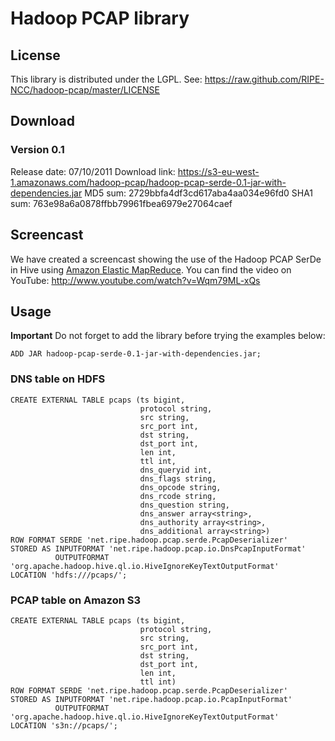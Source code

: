 Hadoop PCAP library
===================

License
-------
This library is distributed under the LGPL.
See: https://raw.github.com/RIPE-NCC/hadoop-pcap/master/LICENSE


Download
--------

### Version 0.1

Release date: 07/10/2011
Download link: https://s3-eu-west-1.amazonaws.com/hadoop-pcap/hadoop-pcap-serde-0.1-jar-with-dependencies.jar
MD5 sum: 2729bbfa4df3cd617aba4aa034e96fd0
SHA1 sum: 763e98a6a0878ffbb79961fbea6979e27064caef


Screencast
----------

We have created a screencast showing the use of the Hadoop PCAP SerDe in Hive using [Amazon Elastic MapReduce](http://aws.amazon.com/elasticmapreduce/).
You can find the video on YouTube: http://www.youtube.com/watch?v=Wqm79ML-xQs


Usage
-----

**Important** Do not forget to add the library before trying the examples below:

	ADD JAR hadoop-pcap-serde-0.1-jar-with-dependencies.jar;


### DNS table on HDFS

	CREATE EXTERNAL TABLE pcaps (ts bigint,
	                             protocol string,
	                             src string,
	                             src_port int,
	                             dst string,
	                             dst_port int,
	                             len int,
	                             ttl int,
	                             dns_queryid int,
	                             dns_flags string,
	                             dns_opcode string,
	                             dns_rcode string,
	                             dns_question string,
	       	                     dns_answer array<string>,
	                             dns_authority array<string>,
	                             dns_additional array<string>)
	ROW FORMAT SERDE 'net.ripe.hadoop.pcap.serde.PcapDeserializer'
	STORED AS INPUTFORMAT 'net.ripe.hadoop.pcap.io.DnsPcapInputFormat'
	          OUTPUTFORMAT 'org.apache.hadoop.hive.ql.io.HiveIgnoreKeyTextOutputFormat'
	LOCATION 'hdfs:///pcaps/';


### PCAP table on Amazon S3

	CREATE EXTERNAL TABLE pcaps (ts bigint,
	                             protocol string,
	                             src string,
	                             src_port int,
	                             dst string,
	                             dst_port int,
	                             len int,
	                             ttl int)
	ROW FORMAT SERDE 'net.ripe.hadoop.pcap.serde.PcapDeserializer' 
	STORED AS INPUTFORMAT 'net.ripe.hadoop.pcap.io.PcapInputFormat' 
	          OUTPUTFORMAT 'org.apache.hadoop.hive.ql.io.HiveIgnoreKeyTextOutputFormat' 
	LOCATION 's3n://pcaps/';
